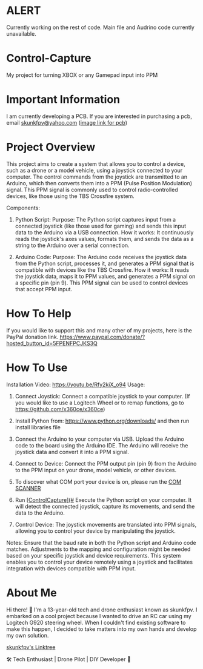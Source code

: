 # ALERT
Currently working on the rest of code. Main file and Audrino code currently unavailable. 
# Control-Capture
My project for turning XBOX or any Gamepad input into PPM
# Important Information
I am currently developing a PCB. If you are interested in purchasing a pcb, email skunkfpv@yahoo.com
([image link for pcb](https://lh3.googleusercontent.com/drive-viewer/AEYmBYS4NXEu19FEOT4GnOn27_mRIPBzwQaqJKhwsM9B6ZbodtVT1vhBYzVu_bSAd2S2FzeiRyFaHMpmYWXPpuRKSJ6MNonXVg=w1920-h941))
# Project Overview

This project aims to create a system that allows you to control a device, such as a drone or a model vehicle, using a joystick connected to your computer. The control commands from the joystick are transmitted to an Arduino, which then converts them into a PPM (Pulse Position Modulation) signal. This PPM signal is commonly used to control radio-controlled devices, like those using the TBS Crossfire system.

Components:

1. Python Script:
Purpose: The Python script captures input from a connected joystick (like those used for gaming) and sends this input data to the Arduino via a USB connection.
How it works: It continuously reads the joystick's axes values, formats them, and sends the data as a string to the Arduino over a serial connection.

2. Arduino Code:
Purpose: The Arduino code receives the joystick data from the Python script, processes it, and generates a PPM signal that is compatible with devices like the TBS Crossfire.
How it works: It reads the joystick data, maps it to PPM values, and generates a PPM signal on a specific pin (pin 9). This PPM signal can be used to control devices that accept PPM input.
# How To Help
If you would like to support this and many other of my projects, here is the PayPal donation link.
https://www.paypal.com/donate/?hosted_button_id=5FPENFPCJKS3Q
# How To Use
Installation Video: https://youtu.be/Rfy2kiX_o94
Usage:

1. Connect Joystick: Connect a compatible joystick to your computer. (If you would like to use a Logitech Wheel or to remap functions, go to https://github.com/x360ce/x360ce)

2. Install Python from: https://www.python.org/downloads/ and then run install libraries file

3. Connect the Arduino to your computer via USB.
Upload the Arduino code to the board using the Arduino IDE.
The Arduino will receive the joystick data and convert it into a PPM signal.

4. Connect to Device:
Connect the PPM output pin (pin 9) from the Arduino to the PPM input on your drone, model vehicle, or other devices.

5. To discover what COM port your device is on, please run the [COM SCANNER](#[COM-SCANNER](https://github.com/skunkfpv/Control-Capture/blob/main/COM%20SCANNER.py))

6. Run [[ControlCapture](#](https://github.com/skunkfpv/Control-Capture/blob/main/ControlCapture%20V1.py)
Execute the Python script on your computer. It will detect the connected joystick, capture its movements, and send the data to the Arduino.

7. Control Device:
The joystick movements are translated into PPM signals, allowing you to control your device by manipulating the joystick.

Notes:
Ensure that the baud rate in both the Python script and Arduino code matches.
Adjustments to the mapping and configuration might be needed based on your specific joystick and device requirements.
This system enables you to control your device remotely using a joystick and facilitates integration with devices compatible with PPM input.
# About Me
Hi there! 👋 I'm a 13-year-old tech and drone enthusiast known as skunkfpv. I embarked on a cool project because I wanted to drive an RC car using my Logitech G920 steering wheel. When I couldn't find existing software to make this happen, I decided to take matters into my own hands and develop my own solution.

[skunkfpv's Linktree](https://linktr.ee/skunkfpv)

🛠️ Tech Enthusiast | Drone Pilot | DIY Developer 🚀
